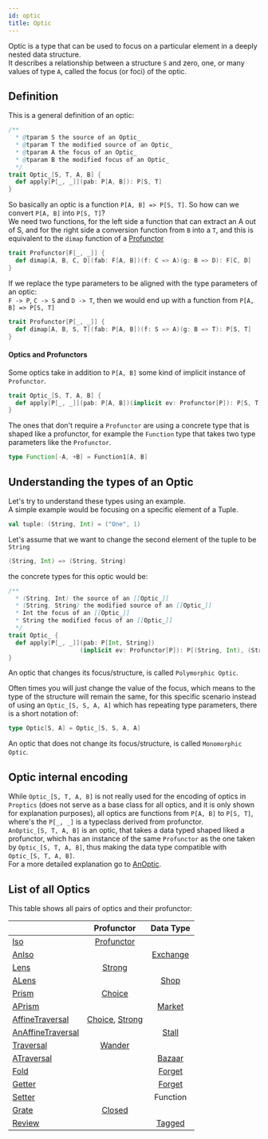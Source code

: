 ```yaml
---
id: optic
title: Optic
---
```


Optic is a type that can be used to focus on a particular element in a deeply nested data structure. <br/>
It describes a relationship between a structure `S` and zero, one, or many values of type `A`, called the focus (or foci) of the optic.

## Definition

This is a general definition of an optic:

```scala
/**
  * @tparam S the source of an Optic_
  * @tparam T the modified source of an Optic_
  * @tparam A the focus of an Optic_
  * @tparam B the modified focus of an Optic_
  */
trait Optic_[S, T, A, B] {
  def apply[P[_, _]](pab: P[A, B]): P[S, T]   
}
```

So basically an optic is a function `P[A, B] => P[S, T]`. So how can we convert `P[A, B]` into `P[S, T]`?<br/>
We need two functions, for the left side a function that can extract an A out of S, and for the right side a conversion function from `B` into a `T`,
and this is equivalent to the `dimap` function of a [Profunctor](../profunctors/profunctor)

```scala
trait Profunctor[F[_, _]] {
  def dimap[A, B, C, D](fab: F[A, B])(f: C => A)(g: B => D): F[C, D]
}
```

If we replace the type parameters to be aligned with the type parameters of an optic:<br/>
`F -> P`, `C -> S` and `D -> T`, then we would end up with a function from `P[A, B] => P[S, T]` 

```scala
trait Profunctor[P[_, _]] {
  def dimap[A, B, S, T](fab: P[A, B])(f: S => A)(g: B => T): P[S, T]
}
```

#### Optics and Profunctors

Some optics take in addition to `P[A, B]` some kind of implicit instance of `Profunctor`.

```scala
trait Optic_[S, T, A, B] {
  def apply[P[_, _]](pab: P[A, B])(implicit ev: Profunctor[P]): P[S, T]   
}
``` 

The ones that don't require a `Profunctor` are using a concrete type that is shaped like a profunctor, for example the `Function` type
that takes two type parameters like the `Profunctor`.

```scala
type Function[-A, +B] = Function1[A, B]
```

## Understanding the types of an Optic

Let's try to understand these types using an example.  
A simple example would be focusing on a specific element of a Tuple. 

```scala
val tuple: (String, Int) = ("One", 1)    
``` 

Let's assume that we want to change the second element of the tuple to be `String`

```scala
(String, Int) => (String, String)
```

the concrete types for this optic would be:

```scala
/**
  * (String, Int) the source of an [[Optic_]]
  * (String, String) the modified source of an [[Optic_]]
  * Int the focus of an [[Optic_]]
  * String the modified focus of an [[Optic_]]
  */
trait Optic_ {
  def apply[P[_, _]](pab: P[Int, String])
                    (implicit ev: Profunctor[P]): P[(String, Int), (String, String)]   
} 
```

An optic that changes its focus/structure, is called `Polymorphic Optic`.

Often times you will just change the value of the focus, which means to the type of the structure will remain the same, for this specific scenario
instead of using an `Optic_[S, S, A, A]` which has repeating type parameters, there is a short notation of:

```scala
type Optic[S, A] = Optic_[S, S, A, A]
```

An optic that does not change its focus/structure, is called `Monomorphic Optic`.

## Optic internal encoding

While `Optic_[S, T, A, B]` is not really used for the encoding of optics in `Proptics` (does not serve as a base class for all optics, and it is only shown for explanation purposes), 
all optics are functions from `P[A, B]` to `P[S, T]`, where's the `P[_, _]` is a typeclass derived from profunctor.<br/>
`AnOptic_[S, T, A, B]` is an optic, that takes a data typed shaped liked a profunctor, which has an instance of the same `Profunctor` as the one taken by `Optic_[S, T, A, B]`,
thus making the data type compatible with `Optic_[S, T, A, B]`.<br/>
For a more detailed explanation go to [AnOptic](../an-optics/an-optic).
   
## List of all Optics

This table shows all pairs of optics and their profunctor:

|                                                          |  Profunctor                                                                               | Data Type                                       |
| -------------------------------------------------------- |:-----------------------------------------------------------------------:|:--------------------------------------:|
| [Iso](iso.md)                                            | [Profunctor](../profunctors/profunctor.md)                              |                                        |
| [AnIso](../an-optics/an-iso.md)                          |                                                                         | [Exchange](../data-types/exchange.md)  |
| [Lens](lens.md)                                          | [Strong](../profunctors/strong.md)                                      |                                        |
| [ALens](../an-optics/a-lens.md)                          |                                                                         | [Shop](../data-types/shop.md)          |           
| [Prism](prism.md)                                        | [Choice](../profunctors/choice.md)                                      |                                        |
| [APrism](../an-optics/a-prism.md)                        |                                                                         | [Market](../data-types/market.md)      |
| [AffineTraversal](affine-traversal.md)                   | [Choice](../profunctors/choice.md), [Strong](../profunctors/strong.md)  |                                        |
| [AnAffineTraversal](../an-optics/an-affine-traversal.md) |                                                                         | [Stall](../data-types/stall.md)        |
| [Traversal](traversal.md)                                | [Wander](../profunctors/wander.md)                                      |                                        |
| [ATraversal](../an-optics/a-traversal.md)                |                                                                         | [Bazaar](../data-types/bazaar.md)      |
| [Fold](fold.md)                                          |                                                                         | [Forget](../data-types/forget.md)      |
| [Getter](getter.md)                                      |                                                                         | [Forget](../data-types/forget.md)      |
| [Setter](setter.md)                                      |                                                                         | Function                               |
| [Grate](grate.md)                                        | [Closed](../profunctors/closed.md)                                      |                                        |
| [Review](review.md)                                      |                                                                         | [Tagged](../data-types/tagged.md)      |


